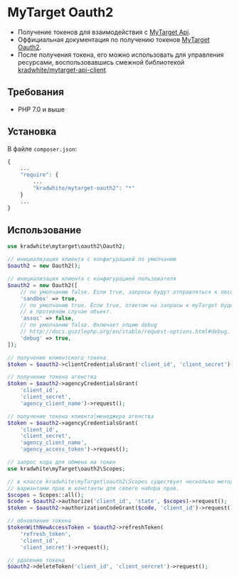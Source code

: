 # MyTarget Oauth2
- Получение токенов для взаимодействия с [MyTarget Api](https://target.my.com/adv/api-marketing).
- Оффициальная документация по получению токенов [MyTarget Oauth2](https://target.my.com/adv/api-marketing/doc/authorization).
- После получения токена, его можно использовать для управления ресурсами, воспользовавшись смежной библиотекой [kradwhite/mytarget-api-client](https://github.com/kradwhite/mytarget-api-client)

## Требования
 * PHP 7.0 и выше
 
## Установка  
В файле `composer.json`:
```php
{
    ...
    "require": {
        ...
        "kradwhite/mytarget-oauth2": "*"
    }
    ...
}
```

## Использование
```php
use kradwhite\mytarget\oauth2\Oauth2;

// инициализация клиента с конфигурацией по умолчанию
$oauth2 = new Oauth2();

// инициализация клиента с конфигурацией пользователя
$oauth2 = new Oauth2([
    // по умолчанию false. Если true, запросы будут отправляться к песочнице myTarget.
    'sandbox' => true,
    // по умолчанию true. Если true, ответом на запросы к myTarget будет ассоциативный массив, 
    // в противном случае объект.
    'assoc' => false,
    // по умолчанию false. Включает опцию debug 
    // http://docs.guzzlephp.org/en/stable/request-options.html#debug.
    'debug' => true,
]);

// получение клиентского токена
$token = $oauth2->clientCredentialsGrant('client_id', 'client_secret')->request();

// получение токена агенства
$token = $oauth2->agencyCredentialsGrant(
    'client_id',
    'client_secret',
    'agency_client_name')->request();

// получение токена клиента|менеджера агенства
$token = $oauth2->agencyCredentialsGrant(
    'client_id',
    'client_secret',
    'agency_client_name',
    'agency_access_token')->request();

// запрос кода для обмена на токен
use kradwhite\myTarget\oauth2\Scopes;

// в классе kradwhite\myTarget\oauth2\Scopes существует несколько методов с различными
// вариантами прав и константы для своего набора прав.
$scopes = Scopes::all();  
$code = $oauth2->authorize('client_id', 'state', $scopes)->request();
$token = $oauth2->authorizationCodeGrant($code, 'client_id')->request();

// обновление токена
$tokenWithNewAccessToken = $oauth2->refreshToken(
    'refresh_token',
    'client_id',
    'client_secret')->request();

// удаление токена
$oauth2->deleteToken('client_id', 'client_sercret')->request();
```
